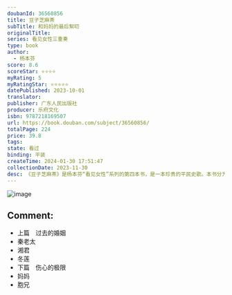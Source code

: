 ```yaml
---
doubanId: 36560856
title: 豆子芝麻茶
subTitle: 和妈妈的最后絮叨
originalTitle: 
series: 看见女性三重奏
type: book
author: 
  - 杨本芬
score: 8.6
scoreStar: ⭐⭐⭐⭐
myRating: 5
myRatingStar: ⭐⭐⭐⭐⭐
datePublished: 2023-10-01
translator: 
publisher: 广东人民出版社
producer: 乐府文化
isbn: 9787218169507
url: https://book.douban.com/subject/36560856/
totalPage: 224
price: 39.8
tags: 
state: 看过
binding: 平装
createTime: 2024-01-30 17:51:47
collectionDate: 2023-11-30
desc: 《豆子芝麻茶》是杨本芬“看见女性”系列的第四本书，是一本珍贵的平民史歌。本书分为两部分：“过去的婚姻”和“伤心的极限”。在讲述过母亲（《秋园》）、乡亲（《浮木》）、婚姻（《我本芬芳》）之后，作者又将目光聚焦到秦老太、湘君、冬莲这三位老年女性的婚姻人生上，细致入微地讲述了一代女性在亲密关系当中的困惑与痛楚、选择与担当、勇气与坚持，即便命运不公，也不放弃自我救赎。此外，在第二部分，作者回忆了与妈妈和哥哥一起经历的往事，以及两位至亲离世之际的锥心之痛，那些老人心间如芝麻豆子般的小事虽如露珠般微小、脆弱、转瞬即逝，却在那时那刻丈量着一个人伤心的极限。杨本芬，素人作家，现居江西南昌，今年83岁。17岁考入湘阴工业学校，后进入江西共大分校，未及毕业即下放农村。此后数十年为生计奔忙，相夫教子，后从某运输公司退休。花甲之年开始写作，80岁出版处女作和代表作《秋园》，之后陆续出版《浮木》《我本芬芳》等作品，均引起强烈反响，陆续获得十余项文学奖项。如今，已经八十多岁的她，仍在写作，这不是奇迹，只是一个习惯了努力的人，在继续努力。
---
```


![image](assets/s34669097.jpg)

Comment: 
---



  - 上篇　过去的婚姻
  - 秦老太
  - 湘君
  - 冬莲
  - 下篇　伤心的极限
  - 妈妈
  - 胞兄
